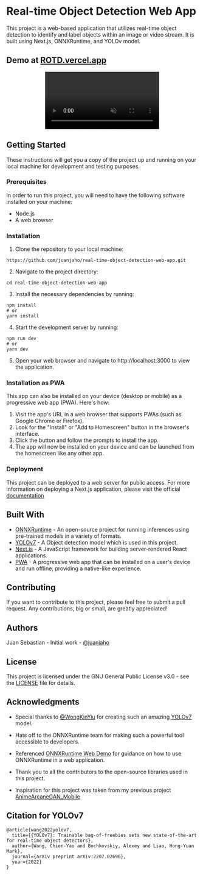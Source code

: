 # Real-time Object Detection Web App
This project is a web-based application that utilizes real-time object detection to identify and label objects within an image or video stream. It is built using Next.js, ONNXRuntime, and YOLOv model.

## Demo at [ROTD.vercel.app](rtod.vercel.app)
<div align="center" >
  <video autoplay loop muted>
    <source src="https://user-images.githubusercontent.com/44163987/211734752-e354b590-0f55-465a-b783-504ed55d3ed3.mp4" alt="demo.mp4" type="video/mp4" />
  </video>
</div>


## Getting Started
These instructions will get you a copy of the project up and running on your local machine for development and testing purposes.

### Prerequisites
In order to run this project, you will need to have the following software installed on your machine:

- Node.js
- A web browser 

### Installation
1. Clone the repository to your local machine:
```
https://github.com/juanjaho/real-time-object-detection-web-app.git
```

2. Navigate to the project directory:
```
cd real-time-object-detection-web-app
```

3. Install the necessary dependencies by running:
```
npm install
# or 
yarn install
```

4. Start the development server by running:
```
npm run dev
# or
yarn dev
```

5. Open your web browser and navigate to http://localhost:3000 to view the application.

### Installation as PWA

This app can also be installed on your device (desktop or mobile) as a progressive web app (PWA). Here's how:

1. Visit the app's URL in a web browser that supports PWAs (such as Google Chrome or Firefox).
2. Look for the "Install" or "Add to Homescreen" button in the browser's interface. 
3. Click the button and follow the prompts to install the app.
4. The app will now be installed on your device and can be launched from the homescreen like any other app.

### Deployment
This project can be deployed to a web server for public access. For more information on deploying a Next.js application, please visit the official [documentation](https://nextjs.org/docs/deployment/)


## Built With
- [ONNXRuntime](https://onnxruntime.ai/) - An open-source project for running inferences using pre-trained models in a variety of formats.
- [YOLOv7](https://github.com/WongKinYiu/yolov7) - A Object detection model which is used in this project.
- [Next.js](https://nextjs.org/) - A JavaScript framework for building server-rendered React applications.
- [PWA](https://developer.mozilla.org/en-US/docs/Web/Progressive_web_apps) - A progressive web app that can be installed on a user's device and run offline, providing a native-like experience.

## Contributing
If you want to contribute to this project, please feel free to submit a pull request. Any contributions, big or small, are greatly appreciated!

## Authors
Juan Sebastian - Initial work - [@juanjaho](https://github.com/juanjaho)

## License
This project is licensed under the GNU General Public License v3.0 - see the [LICENSE](LICENSE) file for details.

## Acknowledgments
- Special thanks to [@WongKinYiu](https://github.com/WongKinYiu) for creating such an amazing [YOLOv7](https://github.com/WongKinYiu/yolov7) model.

- Hats off to the ONNXRuntime team for making such a powerful tool accessible to developers.

- Referenced [ONNXRuntime Web Demo](https://github.com/microsoft/onnxruntime-web-demo) for guidance on how to use ONNXRuntime in a web application.

- Thank you to all the contributors to the open-source libraries used in this project.

- Inspiration for this project was taken from my previous project [AnimeArcaneGAN_Mobile](https://github.com/juanjaho/AnimeArcaneGAN_Mobile)

## Citation for YOLOv7
```
@article{wang2022yolov7,
  title={{YOLOv7}: Trainable bag-of-freebies sets new state-of-the-art for real-time object detectors},
  author={Wang, Chien-Yao and Bochkovskiy, Alexey and Liao, Hong-Yuan Mark},
  journal={arXiv preprint arXiv:2207.02696},
  year={2022}
}
```
